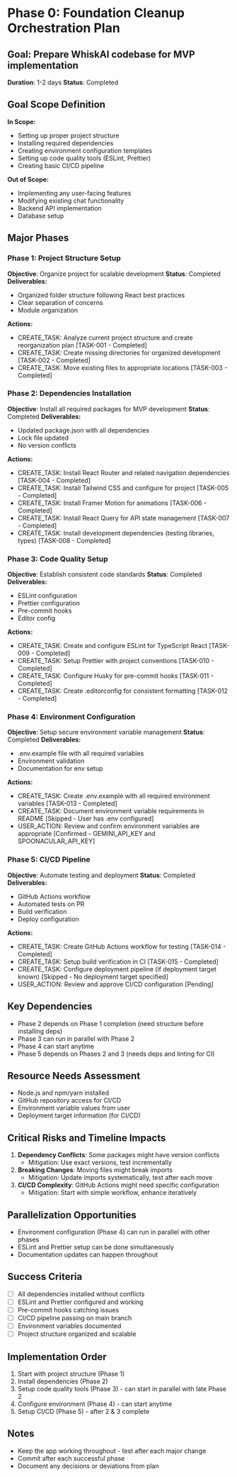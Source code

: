 # Phase 0: Foundation Cleanup Orchestration Plan

## Goal: Prepare WhiskAI codebase for MVP implementation
**Duration**: 1-2 days
**Status**: Completed

## Goal Scope Definition
**In Scope:**
- Setting up proper project structure
- Installing required dependencies
- Creating environment configuration templates
- Setting up code quality tools (ESLint, Prettier)
- Creating basic CI/CD pipeline

**Out of Scope:**
- Implementing any user-facing features
- Modifying existing chat functionality
- Backend API implementation
- Database setup

## Major Phases

### Phase 1: Project Structure Setup
**Objective**: Organize project for scalable development
**Status**: Completed
**Deliverables:**
- Organized folder structure following React best practices
- Clear separation of concerns
- Module organization

**Actions:**
- CREATE_TASK: Analyze current project structure and create reorganization plan [TASK-001 - Completed]
- CREATE_TASK: Create missing directories for organized development [TASK-002 - Completed]
- CREATE_TASK: Move existing files to appropriate locations [TASK-003 - Completed]

### Phase 2: Dependencies Installation
**Objective**: Install all required packages for MVP development
**Status**: Completed
**Deliverables:**
- Updated package.json with all dependencies
- Lock file updated
- No version conflicts

**Actions:**
- CREATE_TASK: Install React Router and related navigation dependencies [TASK-004 - Completed]
- CREATE_TASK: Install Tailwind CSS and configure for project [TASK-005 - Completed]
- CREATE_TASK: Install Framer Motion for animations [TASK-006 - Completed]
- CREATE_TASK: Install React Query for API state management [TASK-007 - Completed]
- CREATE_TASK: Install development dependencies (testing libraries, types) [TASK-008 - Completed]

### Phase 3: Code Quality Setup
**Objective**: Establish consistent code standards
**Status**: Completed
**Deliverables:**
- ESLint configuration
- Prettier configuration
- Pre-commit hooks
- Editor config

**Actions:**
- CREATE_TASK: Create and configure ESLint for TypeScript React [TASK-009 - Completed]
- CREATE_TASK: Setup Prettier with project conventions [TASK-010 - Completed]
- CREATE_TASK: Configure Husky for pre-commit hooks [TASK-011 - Completed]
- CREATE_TASK: Create .editorconfig for consistent formatting [TASK-012 - Completed]

### Phase 4: Environment Configuration
**Objective**: Setup secure environment variable management
**Status**: Completed
**Deliverables:**
- .env.example file with all required variables
- Environment validation
- Documentation for env setup

**Actions:**
- CREATE_TASK: Create .env.example with all required environment variables [TASK-013 - Completed]
- CREATE_TASK: Document environment variable requirements in README [Skipped - User has .env configured]
- USER_ACTION: Review and confirm environment variables are appropriate [Confirmed - GEMINI_API_KEY and SPOONACULAR_API_KEY]

### Phase 5: CI/CD Pipeline
**Objective**: Automate testing and deployment
**Status**: Completed
**Deliverables:**
- GitHub Actions workflow
- Automated tests on PR
- Build verification
- Deploy configuration

**Actions:**
- CREATE_TASK: Create GitHub Actions workflow for testing [TASK-014 - Completed]
- CREATE_TASK: Setup build verification in CI [TASK-015 - Completed]
- CREATE_TASK: Configure deployment pipeline (if deployment target known) [Skipped - No deployment target specified]
- USER_ACTION: Review and approve CI/CD configuration [Pending]

## Key Dependencies
- Phase 2 depends on Phase 1 completion (need structure before installing deps)
- Phase 3 can run in parallel with Phase 2
- Phase 4 can start anytime
- Phase 5 depends on Phases 2 and 3 (needs deps and linting for CI)

## Resource Needs Assessment
- Node.js and npm/yarn installed
- GitHub repository access for CI/CD
- Environment variable values from user
- Deployment target information (for CI/CD)

## Critical Risks and Timeline Impacts
1. **Dependency Conflicts**: Some packages might have version conflicts
   - Mitigation: Use exact versions, test incrementally
2. **Breaking Changes**: Moving files might break imports
   - Mitigation: Update imports systematically, test after each move
3. **CI/CD Complexity**: GitHub Actions might need specific configuration
   - Mitigation: Start with simple workflow, enhance iteratively

## Parallelization Opportunities
- Environment configuration (Phase 4) can run in parallel with other phases
- ESLint and Prettier setup can be done simultaneously
- Documentation updates can happen throughout

## Success Criteria
- [ ] All dependencies installed without conflicts
- [ ] ESLint and Prettier configured and working
- [ ] Pre-commit hooks catching issues
- [ ] CI/CD pipeline passing on main branch
- [ ] Environment variables documented
- [ ] Project structure organized and scalable

## Implementation Order
1. Start with project structure (Phase 1)
2. Install dependencies (Phase 2)
3. Setup code quality tools (Phase 3) - can start in parallel with late Phase 2
4. Configure environment (Phase 4) - can start anytime
5. Setup CI/CD (Phase 5) - after 2 & 3 complete

## Notes
- Keep the app working throughout - test after each major change
- Commit after each successful phase
- Document any decisions or deviations from plan